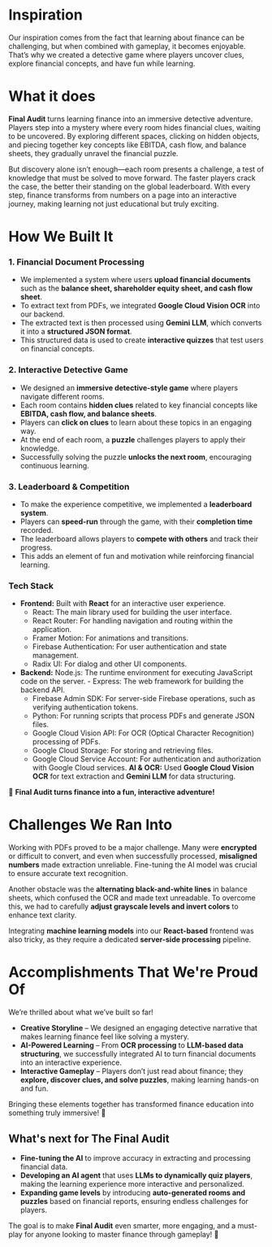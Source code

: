 # Inspiration

Our inspiration comes from the fact that learning about finance can be challenging, but when combined with gameplay, it becomes enjoyable. That’s why we created a detective game where players uncover clues, explore financial concepts, and have fun while learning.

# What it does

**Final Audit** turns learning finance into an immersive detective adventure. Players step into a mystery where every room hides financial clues, waiting to be uncovered. By exploring different spaces, clicking on hidden objects, and piecing together key concepts like EBITDA, cash flow, and balance sheets, they gradually unravel the financial puzzle.

But discovery alone isn’t enough—each room presents a challenge, a test of knowledge that must be solved to move forward. The faster players crack the case, the better their standing on the global leaderboard. With every step, finance transforms from numbers on a page into an interactive journey, making learning not just educational but truly exciting.

# How We Built It

### 1. Financial Document Processing

- We implemented a system where users **upload financial documents** such as the **balance sheet, shareholder equity sheet, and cash flow sheet**.
- To extract text from PDFs, we integrated **Google Cloud Vision OCR** into our backend.
- The extracted text is then processed using **Gemini LLM**, which converts it into a **structured JSON format**.
- This structured data is used to create **interactive quizzes** that test users on financial concepts.

### 2. Interactive Detective Game

- We designed an **immersive detective-style game** where players navigate different rooms.
- Each room contains **hidden clues** related to key financial concepts like **EBITDA, cash flow, and balance sheets**.
- Players can **click on clues** to learn about these topics in an engaging way.
- At the end of each room, a **puzzle** challenges players to apply their knowledge.
- Successfully solving the puzzle **unlocks the next room**, encouraging continuous learning.

### 3. Leaderboard & Competition

- To make the experience competitive, we implemented a **leaderboard system**.
- Players can **speed-run** through the game, with their **completion time** recorded.
- The leaderboard allows players to **compete with others** and track their progress.
- This adds an element of fun and motivation while reinforcing financial learning.

### Tech Stack

- **Frontend:** Built with **React** for an interactive user experience.
  - React: The main library used for building the user interface.
  - React Router: For handling navigation and routing within the application.
  - Framer Motion: For animations and transitions.
  - Firebase Authentication: For user authentication and state management.
  - Radix UI: For dialog and other UI components.
- **Backend:** Node.js: The runtime environment for executing JavaScript code on the server.
      - Express: The web framework for building the backend API.
  - Firebase Admin SDK: For server-side Firebase operations, such as verifying authentication tokens.
  - Python: For running scripts that process PDFs and generate JSON files.
  - Google Cloud Vision API: For OCR (Optical Character Recognition) processing of PDFs.
  - Google Cloud Storage: For storing and retrieving files.
  - Google Cloud Service Account: For authentication and authorization with Google Cloud services.
    **AI & OCR:** Used **Google Cloud Vision OCR** for text extraction and **Gemini LLM** for data structuring.

🚀 **Final Audit turns finance into a fun, interactive adventure!**

# Challenges We Ran Into

Working with PDFs proved to be a major challenge. Many were **encrypted** or difficult to convert, and even when successfully processed, **misaligned numbers** made extraction unreliable. Fine-tuning the AI model was crucial to ensure accurate text recognition.

Another obstacle was the **alternating black-and-white lines** in balance sheets, which confused the OCR and made text unreadable. To overcome this, we had to carefully **adjust grayscale levels and invert colors** to enhance text clarity.

Integrating **machine learning models** into our **React-based** frontend was also tricky, as they require a dedicated **server-side processing** pipeline.

# Accomplishments That We're Proud Of

We’re thrilled about what we’ve built so far!

- **Creative Storyline** – We designed an engaging detective narrative that makes learning finance feel like solving a mystery.
- **AI-Powered Learning** – From **OCR processing** to **LLM-based data structuring**, we successfully integrated AI to turn financial documents into an interactive experience.
- **Interactive Gameplay** – Players don’t just read about finance; they **explore, discover clues, and solve puzzles**, making learning hands-on and fun.

Bringing these elements together has transformed finance education into something truly immersive! 🚀

## What's next for The Final Audit

- **Fine-tuning the AI** to improve accuracy in extracting and processing financial data.
- **Developing an AI agent** that uses **LLMs to dynamically quiz players**, making the learning experience more interactive and personalized.
- **Expanding game levels** by introducing **auto-generated rooms and puzzles** based on financial reports, ensuring endless challenges for players.

The goal is to make **Final Audit** even smarter, more engaging, and a must-play for anyone looking to master finance through gameplay! 🚀
